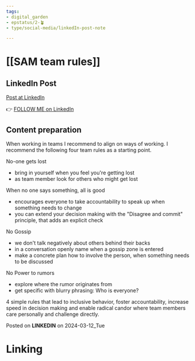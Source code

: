```yaml
---
tags: 
- digital_garden
- epstatus/2-🪴
- type/social-media/linkedIn-post-note

---
```

# [[SAM team rules]]
## LinkedIn Post
[Post at LinkedIn]()
  

👉 [FOLLOW ME on LinkedIn](https://www.linkedin.com/comm/mynetwork/discovery-see-all?usecase=PEOPLE_FOLLOWS&followMember=sebastiankamilli)

## Content preparation
When working in teams I recommend to align on ways of working. I recommend the following four team rules as a starting point. 

No-one gets lost
+ bring in yourself when you feel you're getting lost
+ as team member look for others who might get lost

When no one says something, all is good
+ encourages everyone to take accountability to speak up when something needs to change
+ you can extend your decision making with the "Disagree and commit" principle, that adds an explicit check 

No Gossip
+ we don't talk negatively about others behind their backs
+ in a conversation openly name when a gossip zone is entered
+ make a concrete plan how to involve the person, when something needs to be discussed

No Power to rumors
* explore where the rumor originates from
* get specific with blurry phrasing: Who is everyone?

4 simple rules that lead to inclusive behavior, foster accountability, increase speed in decision making and enable radical candor where team members care personally and challenge directly.


Posted on **LINKEDIN** on 2024-03-12_Tue
# Linking